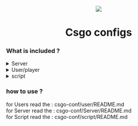 <p align="center">
  <a href="http://landing.ant.design">
    <img src="https://img.icons8.com/color/200/000000/counter-strike-source.png"/>
  </a>
</p>
<h1 align="center">Csgo configs</h1>


<h3>What is included ?</h3>

<details>
<summary>Server</summary>
<ul>
  <li>server config</li>
  <li>server mod</li>
</ul>  
</details>
<details>
<summary>User/player</summary>
<ul>
  <li>user config</li>
  <li>user graphic/video</li>
  <li>user keybord layout</li>
  <li>user training server</li>
  <li>user launch options</li>
</ul>  
</details>
<details>
<summary>script</summary>
<ul>
  <li>user script</li>
  <li>admin script</li>
  <li>server script</li>
</ul>  
</details>


<h3>how to use ?</h3>
for Users read the  : csgo-conf/user/README.md
<br>
for Server read the : csgo-conf/Server/README.md
<br>
for Script read the : csgo-conf/script/README.md









